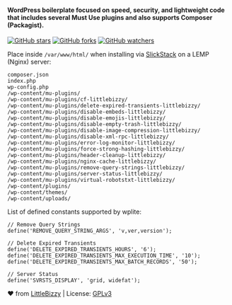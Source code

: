 #### WordPress boilerplate focused on speed, security, and lightweight code that includes several Must Use plugins and also supports Composer (Packagist).

[![GitHub stars](https://img.shields.io/github/stars/littlebizzy/wplite.svg?style=social&logo=github&label=Star)](https://github.com/littlebizzy/wplite/stargazers) [![GitHub forks](https://img.shields.io/github/forks/littlebizzy/wplite.svg?style=social&logo=github&label=Fork)](https://github.com/littlebizzy/wplite/fork) [![GitHub watchers](https://img.shields.io/github/watchers/littlebizzy/wplite.svg?style=social&logo=github&label=Watch)](https://github.com/littlebizzy/wplite/watchers)

Place inside `/var/www/html/` when installing via [SlickStack](https://slickstack.io) on a LEMP (Nginx) server:

    composer.json
    index.php
    wp-config.php
    /wp-content/mu-plugins/
    /wp-content/mu-plugins/cf-littlebizzy/
    /wp-content/mu-plugins/delete-expired-transients-littlebizzy/
    /wp-content/mu-plugins/disable-embeds-littlebizzy/
    /wp-content/mu-plugins/disable-emojis-littlebizzy/
    /wp-content/mu-plugins/disable-empty-trash-littlebizzy/
    /wp-content/mu-plugins/disable-image-compression-littlebizzy/
    /wp-content/mu-plugins/disable-xml-rpc-littlebizzy/
    /wp-content/mu-plugins/error-log-monitor-littlebizzy/
    /wp-content/mu-plugins/force-strong-hashing-littlebizzy/
    /wp-content/mu-plugins/header-cleanup-littlebizzy/
    /wp-content/mu-plugins/nginx-cache-littlebizzy/
    /wp-content/mu-plugins/remove-query-strings-littlebizzy/
    /wp-content/mu-plugins/server-status-littlebizzy/
    /wp-content/mu-plugins/virtual-robotstxt-littlebizzy/
    /wp-content/plugins/
    /wp-content/themes/
    /wp-content/uploads/

List of defined constants supported by wplite:

    // Remove Query Strings
    define('REMOVE_QUERY_STRING_ARGS', 'v,ver,version');
    
    // Delete Expired Transients
    define('DELETE_EXPIRED_TRANSIENTS_HOURS', '6');
    define('DELETE_EXPIRED_TRANSIENTS_MAX_EXECUTION_TIME', '10');
    define('DELETE_EXPIRED_TRANSIENTS_MAX_BATCH_RECORDS', '50');
    
    // Server Status
    define('SVRSTS_DISPLAY', 'grid, widefat');

❤ from [LittleBizzy](https://www.littlebizzy.com) | License: [GPLv3](https://www.gnu.org/licenses/gpl-3.0)
